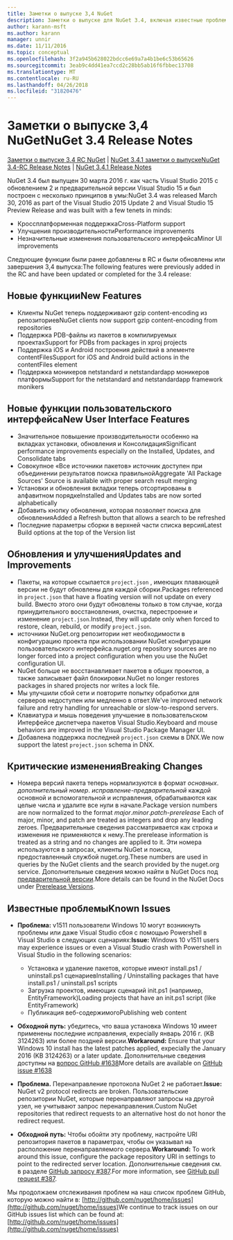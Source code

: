 ```yaml
---
title: Заметки о выпуске 3,4 NuGet
description: Заметки о выпуске для NuGet 3.4, включая известные проблемы, исправленные ошибки, добавленные функции и DCR.
author: karann-msft
ms.author: karann
manager: unnir
ms.date: 11/11/2016
ms.topic: conceptual
ms.openlocfilehash: 3f2a945b628022bdcc6e69a7a4b1be6c53b65626
ms.sourcegitcommit: 3eab9c4dd41ea7ccd2c28bb5ab16f6fbbec13708
ms.translationtype: MT
ms.contentlocale: ru-RU
ms.lasthandoff: 04/26/2018
ms.locfileid: "31820476"
---
```

# <a name="nuget-34-release-notes"></a><span data-ttu-id="ffc5d-103">Заметки о выпуске 3,4 NuGet</span><span class="sxs-lookup"><span data-stu-id="ffc5d-103">NuGet 3.4 Release Notes</span></span>

<span data-ttu-id="ffc5d-104">[Заметки о выпуске 3.4 RC NuGet](../release-notes/nuget-3.4-RC.md) | [NuGet 3.4.1 заметки о выпуске](../release-notes/nuget-3.4.1.md)</span><span class="sxs-lookup"><span data-stu-id="ffc5d-104">[NuGet 3.4-RC Release Notes](../release-notes/nuget-3.4-RC.md) | [NuGet 3.4.1 Release Notes](../release-notes/nuget-3.4.1.md)</span></span>

<span data-ttu-id="ffc5d-105">NuGet 3.4 был выпущен 30 марта 2016 г. как часть Visual Studio 2015 с обновлением 2 и предварительной версии Visual Studio 15 и был построен с несколько принципов в умы:</span><span class="sxs-lookup"><span data-stu-id="ffc5d-105">NuGet 3.4 was released March 30, 2016 as part of the Visual Studio 2015 Update 2 and Visual Studio 15 Preview Release and was built with a few tenets in minds:</span></span>

* <span data-ttu-id="ffc5d-106">Кроссплатформенная поддержка</span><span class="sxs-lookup"><span data-stu-id="ffc5d-106">Cross-Platform support</span></span>
* <span data-ttu-id="ffc5d-107">Улучшения производительности</span><span class="sxs-lookup"><span data-stu-id="ffc5d-107">Performance improvements</span></span>
* <span data-ttu-id="ffc5d-108">Незначительные изменения пользовательского интерфейса</span><span class="sxs-lookup"><span data-stu-id="ffc5d-108">Minor UI improvements</span></span>

<span data-ttu-id="ffc5d-109">Следующие функции были ранее добавлены в RC и были обновлены или завершения 3,4 выпуска:</span><span class="sxs-lookup"><span data-stu-id="ffc5d-109">The following features were previously added in the RC and have been updated or completed for the 3.4 release:</span></span>

## <a name="new-features"></a><span data-ttu-id="ffc5d-110">Новые функции</span><span class="sxs-lookup"><span data-stu-id="ffc5d-110">New Features</span></span>

* <span data-ttu-id="ffc5d-111">Клиенты NuGet теперь поддерживают gzip content-encoding из репозиториев</span><span class="sxs-lookup"><span data-stu-id="ffc5d-111">NuGet clients now support gzip content-encoding from repositories</span></span>
* <span data-ttu-id="ffc5d-112">Поддержка PDB-файлы из пакетов в компилируемых проектах</span><span class="sxs-lookup"><span data-stu-id="ffc5d-112">Support for PDBs from packages in xproj projects</span></span>
* <span data-ttu-id="ffc5d-113">Поддержка iOS и Android построения действий в элементе contentFiles</span><span class="sxs-lookup"><span data-stu-id="ffc5d-113">Support for iOS and Android build actions in the contentFiles element</span></span>
* <span data-ttu-id="ffc5d-114">Поддержка моникеров netstandard и netstandardapp моникеров платформы</span><span class="sxs-lookup"><span data-stu-id="ffc5d-114">Support for the netstandard and netstandardapp framework monikers</span></span>

## <a name="new-user-interface-features"></a><span data-ttu-id="ffc5d-115">Новые функции пользовательского интерфейса</span><span class="sxs-lookup"><span data-stu-id="ffc5d-115">New User Interface Features</span></span>

* <span data-ttu-id="ffc5d-116">Значительное повышение производительности особенно на вкладках установки, обновления и Консолидация</span><span class="sxs-lookup"><span data-stu-id="ffc5d-116">Significant performance improvements especially on the Installed, Updates, and Consolidate tabs</span></span>
* <span data-ttu-id="ffc5d-117">Совокупное «Все источники пакетов» источник доступен при объединении результатов поиска правильной</span><span class="sxs-lookup"><span data-stu-id="ffc5d-117">Aggregate 'All Package Sources' Source is available with proper search result merging</span></span>
* <span data-ttu-id="ffc5d-118">Установки и обновления вкладки теперь отсортированы в алфавитном порядке</span><span class="sxs-lookup"><span data-stu-id="ffc5d-118">Installed and Updates tabs are now sorted alphabetically</span></span>
* <span data-ttu-id="ffc5d-119">Добавить кнопку обновления, которая позволяет поиска для обновления</span><span class="sxs-lookup"><span data-stu-id="ffc5d-119">Added a Refresh button that allows a search to be refreshed</span></span>
* <span data-ttu-id="ffc5d-120">Последние параметры сборки в верхней части списка версия</span><span class="sxs-lookup"><span data-stu-id="ffc5d-120">Latest Build options at the top of the Version list</span></span>

## <a name="updates-and-improvements"></a><span data-ttu-id="ffc5d-121">Обновления и улучшения</span><span class="sxs-lookup"><span data-stu-id="ffc5d-121">Updates and Improvements</span></span>

* <span data-ttu-id="ffc5d-122">Пакеты, на которые ссылается `project.json` , имеющих плавающей версии не будут обновлены для каждой сборки.</span><span class="sxs-lookup"><span data-stu-id="ffc5d-122">Packages referenced in `project.json` that have a floating version will not update on every build.</span></span> <span data-ttu-id="ffc5d-123">Вместо этого они будут обновлены только в том случае, когда принудительного восстановления, очистка, перестроение и изменение `project.json`.</span><span class="sxs-lookup"><span data-stu-id="ffc5d-123">Instead, they will update only when forced to restore, clean, rebuild, or modify `project.json`.</span></span>
* <span data-ttu-id="ffc5d-124">источники NuGet.org репозитории нет необходимости в конфигурацию проекта при использовании NuGet конфигурации пользовательского интерфейса.</span><span class="sxs-lookup"><span data-stu-id="ffc5d-124">nuget.org repository sources are no longer forced into a project configuration when you use the NuGet configuration UI.</span></span>
* <span data-ttu-id="ffc5d-125">NuGet больше не восстанавливает пакетов в общих проектов, а также записывает файл блокировки.</span><span class="sxs-lookup"><span data-stu-id="ffc5d-125">NuGet no longer restores packages in shared projects nor writes a lock file.</span></span>
* <span data-ttu-id="ffc5d-126">Мы улучшили сбой сети и повторите попытку обработки для серверов недоступен или медленно в ответ.</span><span class="sxs-lookup"><span data-stu-id="ffc5d-126">We've improved network failure and retry handling for unreachable or slow-to-respond servers.</span></span>
* <span data-ttu-id="ffc5d-127">Клавиатура и мышь поведения улучшение в пользовательском Интерфейсе диспетчера пакетов Visual Studio.</span><span class="sxs-lookup"><span data-stu-id="ffc5d-127">Keyboard and mouse behaviors are improved in the Visual Studio Package Manager UI.</span></span>
* <span data-ttu-id="ffc5d-128">Добавлена поддержка последней `project.json` схемы в DNX.</span><span class="sxs-lookup"><span data-stu-id="ffc5d-128">We now support the latest `project.json` schema in DNX.</span></span>

## <a name="breaking-changes"></a><span data-ttu-id="ffc5d-129">Критические изменения</span><span class="sxs-lookup"><span data-stu-id="ffc5d-129">Breaking Changes</span></span>

* <span data-ttu-id="ffc5d-130">Номера версий пакета теперь нормализуются в формат *основных*. *дополнительный номер*. *исправление*-*предварительной* каждой основной и вспомогательной и исправления, обрабатываются как целые числа и удалите все нули в начале.</span><span class="sxs-lookup"><span data-stu-id="ffc5d-130">Package version numbers are now normalized to the format *major*.*minor*.*patch*-*prerelease*   Each of major, minor, and patch are treated as integers and drop any leading zeroes.</span></span>  <span data-ttu-id="ffc5d-131">Предварительные сведения рассматривается как строка и изменения не применяются к нему.</span><span class="sxs-lookup"><span data-stu-id="ffc5d-131">The prerelease information is treated as a string and no changes are applied to it.</span></span> <span data-ttu-id="ffc5d-132">Эти номера используются в запросах, клиенты NuGet и поиска, предоставленный службой nuget.org.</span><span class="sxs-lookup"><span data-stu-id="ffc5d-132">These numbers are used in queries by the NuGet clients and the search provided by the nuget.org service.</span></span>  <span data-ttu-id="ffc5d-133">Дополнительные сведения можно найти в NuGet Docs под [предварительной версии](../create-packages/prerelease-packages.md).</span><span class="sxs-lookup"><span data-stu-id="ffc5d-133">More details can be found in the NuGet Docs under [Prerelease Versions](../create-packages/prerelease-packages.md).</span></span>

## <a name="known-issues"></a><span data-ttu-id="ffc5d-134">Известные проблемы</span><span class="sxs-lookup"><span data-stu-id="ffc5d-134">Known Issues</span></span>

* <span data-ttu-id="ffc5d-135">**Проблема:** v1511 пользователи Windows 10 могут возникнуть проблемы или даже Visual Studio сбоя с помощью Powershell в Visual Studio в следующих сценариях:</span><span class="sxs-lookup"><span data-stu-id="ffc5d-135">**Issue:** Windows 10 v1511 users may experience issues or even a Visual Studio crash with Powershell in Visual Studio in the following scenarios:</span></span>
    * <span data-ttu-id="ffc5d-136">Установка и удаление пакетов, которые имеют install.ps1 / uninstall.ps1 сценариев</span><span class="sxs-lookup"><span data-stu-id="ffc5d-136">Installing / Uninstalling packages that have install.ps1 / uninstall.ps1 scripts</span></span>
    * <span data-ttu-id="ffc5d-137">Загрузка проектов, имеющих сценарий init.ps1 (например, EntityFramework)</span><span class="sxs-lookup"><span data-stu-id="ffc5d-137">Loading projects that have an init.ps1 script (like EntityFramework)</span></span>
    * <span data-ttu-id="ffc5d-138">Публикация веб-содержимого</span><span class="sxs-lookup"><span data-stu-id="ffc5d-138">Publishing web content</span></span>

* <span data-ttu-id="ffc5d-139">**Обходной путь:** убедитесь, что ваша установка Windows 10 имеет применены последние исправления, expecially январь 2016 г. (KB 3124263) или более поздней версии.</span><span class="sxs-lookup"><span data-stu-id="ffc5d-139">**Workaround:** Ensure that your Windows 10 install has the latest patches applied, expecially the January 2016 (KB 3124263) or a later update.</span></span>  <span data-ttu-id="ffc5d-140">Дополнительные сведения доступны на [вопрос GitHub #1638](http://github.com/nuget/home/issues/1638)</span><span class="sxs-lookup"><span data-stu-id="ffc5d-140">More details are available on [GitHub issue #1638](http://github.com/nuget/home/issues/1638)</span></span>

* <span data-ttu-id="ffc5d-141">**Проблема.** Перенаправление протокола NuGet 2 не работает.</span><span class="sxs-lookup"><span data-stu-id="ffc5d-141">**Issue:** NuGet v2 protocol redirects are broken.</span></span>
<span data-ttu-id="ffc5d-142">Пользовательские репозитории NuGet, которые перенаправляют запросы на другой узел, не учитывают запрос перенаправления.</span><span class="sxs-lookup"><span data-stu-id="ffc5d-142">Custom NuGet repositories that redirect requests to an alternative host do not honor the redirect request.</span></span>
* <span data-ttu-id="ffc5d-143">**Обходной путь:** Чтобы обойти эту проблему, настройте URI репозитория пакетов в параметрах, чтобы он указывал на расположение перенаправляемого сервера.</span><span class="sxs-lookup"><span data-stu-id="ffc5d-143">**Workaround:**  To work around this issue, configure the package repository URI in settings to point to the redirected server location.</span></span>
<span data-ttu-id="ffc5d-144">Дополнительные сведения см. в разделе [GitHub запросу #387](https://github.com/NuGet/NuGet.Client/pull/387).</span><span class="sxs-lookup"><span data-stu-id="ffc5d-144">For more information, see [GitHub pull request #387](https://github.com/NuGet/NuGet.Client/pull/387).</span></span>

<span data-ttu-id="ffc5d-145">Мы продолжаем отслеживания проблем на наш список проблем GitHub, которую можно найти в: [http://github.com/nuget/home/issues](http://github.com/nuget/home/issues)</span><span class="sxs-lookup"><span data-stu-id="ffc5d-145">We continue to track issues on our GitHub issues list which can be found at: [http://github.com/nuget/home/issues](http://github.com/nuget/home/issues)</span></span>